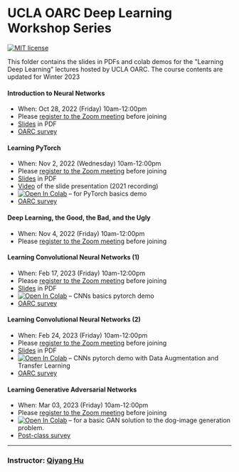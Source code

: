 # UCLA OARC Deep Learning Workshop Series
[![MIT license](https://img.shields.io/badge/License-MIT-blue.svg)](https://huqy.github.io/deep_learning_workshops/LICENSE.md)

This folder contains the slides in PDFs and colab demos for the "Learning Deep Learning" lectures hosted by UCLA OARC. The course contents are updated for Winter 2023

#### Introduction to Neural Networks 

 - When: Oct 28, 2022 (Friday) 10am-12:00pm 
 - Please [register to the Zoom meeting](https://ucla.zoom.us/meeting/register/tJErfuysrDIpEtV0NY_dVJ67XS1ZDrmPENT5) before joining
 - [Slides](https://huqy.github.io/deep_learning_workshops/1_Intro2NN.pdf) in PDF
 - [OARC survey](http://bit.ly/3Dhp91H)


#### Learning PyTorch 
 - When: Nov 2, 2022 (Wednesday) 10am-12:00pm
 - Please [register to the Zoom meeting](https://ucla.zoom.us/meeting/register/tJUrce-uqTMsG93PJMf3Ii0eSd-CwCaE8NTJ) before joining
 - [Slides](https://huqy.github.io/deep_learning_workshops/2_PyTorch.pdf) in PDF
 - [Video](https://youtu.be/B8DXOhUURD0) of the slide presentation (2021 recording) 
 - [![Open In Colab](https://colab.research.google.com/assets/colab-badge.svg)](https://bit.ly/learning_pytorch) &ndash; for PyTorch basics demo
 - [OARC survey](http://bit.ly/3Wo6Alu)


#### Deep Learning, the Good, the Bad, and the Ugly 
 - When: Nov 4, 2022 (Friday) 10am-12:00pm
 - Please [register to the Zoom meeting](https://ucla.zoom.us/meeting/register/tJUldeqrrDwuHtU2q_Mhi32Ur1dJJqB6INR5) before joining


#### Learning Convolutional Neural Networks (1)
 - When: Feb 17, 2023 (Friday) 10am-12:00pm
 - Please [register to the Zoom meeting](https://ucla.zoom.us/meeting/register/tJwqdO6gqzMqE9Tow2G8OoEaPtGrPoDXypK4) before joining
 - [Slides](https://huqy.github.io/deep_learning_workshops/4_DL_CNNs_2023_Winter.pdf) in PDF
 - [![Open In Colab](https://colab.research.google.com/assets/colab-badge.svg)](https://bit.ly/LDL_cnn1) &ndash; CNNs basics pytorch demo
 - [OARC survey](http://bit.ly/3YEOLzf)


#### Learning Convolutional Neural Networks (2)
 - When: Feb 24, 2023 (Friday) 10am-12:00pm
 - Please [register to the Zoom meeting](https://ucla.zoom.us/meeting/register/tJIkd-6prj0qGd1awUTk9gFm77WRf-Aaap5s) before joining
 - [Slides](https://huqy.github.io/deep_learning_workshops/5_DL_adv_2023_Winter.pdf) in PDF
 - [![Open In Colab](https://colab.research.google.com/assets/colab-badge.svg)](https://bit.ly/LDL_cnn2) &ndash; CNNs pytorch demo with Data Augmentation and Transfer Learning
 - [OARC survey](http://bit.ly/3IQKSSr)


#### Learning Generative Adversarial Networks 
 - When: Mar 03, 2023 (Friday) 10am-12:00pm
 - Please [register to the Zoom meeting](https://ucla.zoom.us/meeting/register/tJMrcuipqDspGtPEv6wm4JfiJrn5if56hl42) before joining
 - [![Open In Colab](https://colab.research.google.com/assets/colab-badge.svg)](https://bit.ly/LDL_gan) &ndash; for a basic GAN solution to the dog-image generation problem.
 - [Post-class survey](https://bit.ly/41Glmq3)

---

### Instructor: [Qiyang Hu](https://oarc.ucla.edu/people/profiles/qiyang-hu) 


